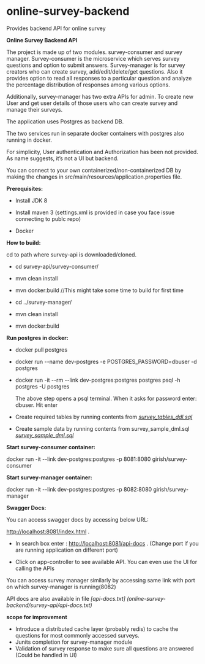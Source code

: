 # online-survey-backend
Provides backend API for online survey

**Online Survey Backend API**

The project is made up of two modules. survey-consumer and survey
manager. Survey-consumer is the microservice which serves survey
questions and option to submit answers. Survey-manager is for survey
creators who can create survey, add/edit/delete/get questions. Also it
provides option to read all responses to a particular question and
analyze the percentage distribution of responses among various options.

Additionally, survey-manager has two extra APIs for admin. To create new
User and get user details of those users who can create survey and
manage their surveys.

The application uses Postgres as backend DB.

The two services run in separate docker containers with postgres also
running in docker.

For simplicity, User authentication and Authorization has been not
provided. As name suggests, it’s not a UI but backend.

You can connect to your own containerized/non-containerized DB by making
the changes in src/main/resources/application.properties file.

**Prerequisites:**

-   Install JDK 8

-   Install maven 3 (settings.xml is provided in case you face issue connecting to publc repo)

-   Docker

**How to build:**

cd to path where survey-api is downloaded/cloned.

-   cd survey-api/survey-consumer/

-   mvn clean install

-   mvn docker:build //This might take some time to build for first time

-   cd ../survey-manager/

-   mvn clean install

-   mvn docker:build

**Run postgres in docker:**

-   docker pull postgres

-   docker run --name dev-postgres -e POSTGRES\_PASSWORD=dbuser -d
    postgres

-   docker run -it --rm --link dev-postgres:postgres postgres psql -h
    postgres -U postgres

    The above step opens a psql terminal. When it asks for password
    enter: dbuser. Hit enter

<!-- -->

-   Create required tables by running contents from
 *[survey\_tables\_ddl.sql](online-survey-backend/survey-api/survey\_tables\_ddl.sql)*

-   Create sample data by running contents from survey\_sample\_dml.sql
*[survey\_sample\_dml.sql](online-survey-backend/survey-api/survey\_sample\_dml.sql)*

**Start survey-consumer container:**

docker run -it --link dev-postgres:postgres -p 8081:8080
girish/survey-consumer

**Start survey-manager container:**

docker run -it --link dev-postgres:postgres -p 8082:8080
girish/survey-manager

**Swagger Docs:**

You can access swagger docs by accessing below URL:

<http://localhost:8081/index.html> .

-   In search box enter : <http://localhost:8081/api-docs> . (Change
    port if you are running application on different port)

-   Click on app-controller to see available API. You can even use the
    UI for calling the APIs

You can access survey manager similarly by accessing same link with port
on which survey-manager is running(8082)

API docs are also available in file
*[api-docs.txt] (online-survey-backend/survey-api/api-docs.txt)*

**scope for improvement**
-   Introduce a distributed cache layer (probably redis) to cache the questions for most commonly accessed surveys.
-   Junits completion for survey-manager module
-   Validation of survey response to make sure all questions are answered (Could be handled in UI)